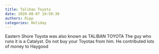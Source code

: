 ```yaml
---
title: Taliban Toyota
date: 2020-08-07 19:59:38
authors: Ripp
categories: Holiday
---
```


 Eastern Shore Toyota was also known as TALIBAN TOYOTA
The guy who runs it is a Catalyst.   Do not buy your Toyotas from him.   He contributed lots of money to Haygood